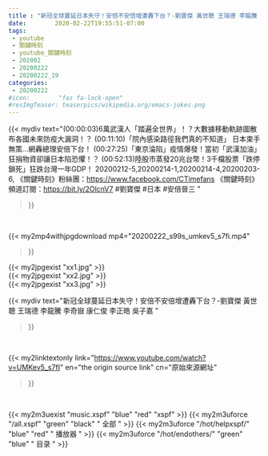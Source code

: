 ```yaml
---
title : "新冠全球蔓延日本失守！安倍不安倍增遭轟下台？-劉寶傑 黃世聰 王瑞德 李龍騰 李奇嶽 康仁俊 李正皓 吳子嘉 "
date:        2020-02-22T19:55:51-07:00
tags:
 - youtube
 - 關鍵時刻
 - youtube_關鍵時刻
 - 202002
 - 20200222
 - 20200222_19
categories:
 - 20200222
#icon:        "fas fa-lock-open"
#resImgTeaser: teaserpics/wikipedia.org/emacs-jokes.png
---
```


{{< mydiv text="(00:00:03)6萬武漢人「踏遍全世界」！？大數據移動軌跡圖散布各國未來防疫大漏洞！？ (00:11:10)「院內感染路徑我們真的不知道」 日本束手無策…網轟總理安倍下台！ (00:27:25)「東京淪陷」疫情爆發！當初「武漢加油」狂捐物資卻讓日本陷恐懼！？ (00:52:13)陸股市蒸發20兆台幣！3千檔股票「跌停鎖死」狂跌台灣一年GDP！  20200212-5,20200214-1,20200214-4,20200203-6,  《關鍵時刻》粉絲團：https://www.facebook.com/CTimefans 《關鍵時刻》頻道訂閱：https://bit.ly/2OlcnV7  #劉寶傑 #日本 #安倍晉三 "
>}}
<br>


{{< my2mp4withjpgdownload mp4="20200222_s99s_umkev5_s7fi.mp4"
>}}

{{< my2jpgexist "xx1.jpg" >}}<br>
{{< my2jpgexist "xx2.jpg" >}}<br>
{{< my2jpgexist "xx3.jpg" >}}<br>



{{< mydiv text="新冠全球蔓延日本失守！安倍不安倍增遭轟下台？-劉寶傑 黃世聰 王瑞德 李龍騰 李奇嶽 康仁俊 李正皓 吳子嘉 "
>}}
<br>

{{< my2linktextonly link="https://www.youtube.com/watch?v=UMKev5_s7fI"
en="the origin source link" cn="原始來源網址"
>}}


<br>

{{< my2m3uexist "music.xspf"        "blue"   "red"    "xspf" >}} {{< my2m3uforce "/all.xspf"         "green"  "black"  " 全部 " >}} {{< my2m3uforce "/hot/helpxspf/"    "blue"   "red"    " 播放器 " >}} {{< my2m3uforce "/hot/endothers/"   "green"  "blue"   " 目录 " >}} 
